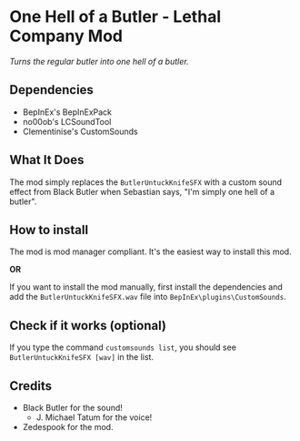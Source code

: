 # One Hell of a Butler - Lethal Company Mod

_Turns the regular butler into one hell of a butler._

## Dependencies

- BepInEx's BepInExPack
- no00ob's LCSoundTool
- Clementinise's CustomSounds

## What It Does

The mod simply replaces the `ButlerUntuckKnifeSFX` with a custom sound effect from Black Butler when Sebastian says, "I'm simply one hell of a butler".

## How to install

The mod is mod manager compliant. It's the easiest way to install this mod.

**OR**

If you want to install the mod manually, first install the dependencies and add the `ButlerUntuckKnifeSFX.wav` file into `BepInEx\plugins\CustomSounds`.

## Check if it works (optional)

If you type the command `customsounds list`, you should see `ButlerUntuckKnifeSFX [wav]` in the list.

## Credits

- Black Butler for the sound!
  - J. Michael Tatum for the voice!
- Zedespook for the mod.
